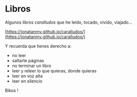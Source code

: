 # Libros
Algunos libros *caralludos* que he leído, tocado, vivido, viajado... 

[https://jonatanmv.github.io/caralludos/](https://jonatanmv.github.io/caralludos/)

Y recuerda que tienes derecho a:
- no leer
- saltarte páginas
- no terminar un libro
- leer y releer lo que quieras, donde quieras
- leer en voz alta
- leer en silencio

Bikos !

